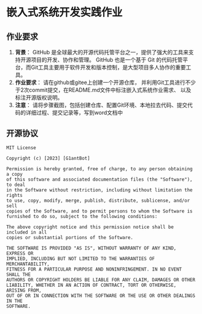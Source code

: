 ﻿# 嵌入式系统开发实践作业

## 作业要求
1. ​**背景**：
	GitHub 是全球最大的开源代码托管平台之一，提供了强大的工具来支持开源项目的开发、协作和管理。
	GitHub 也是一个基于 Git 的代码托管平台，而Git工具主要用于软件开发和版本控制，是大型项目多人协作的重要工具。
2. ​**作业要求**：
   请在github或gitee上创建一个开源仓库，
   并利用Git工具进行不少于2次commit提交，在README.md文件中标注嵌入式系统作业需求、
   以及标注开源版权说明。
3. ​**注意**：
   请将步骤截图，包括创建仓库、配置Git环境、本地拉去代码、提交代码的详细过程、提交记录等，写到word文档中

## 开源协议
```license
MIT License

Copyright (c) [2023] [G1antBot]

Permission is hereby granted, free of charge, to any person obtaining a copy
of this software and associated documentation files (the "Software"), to deal
in the Software without restriction, including without limitation the rights
to use, copy, modify, merge, publish, distribute, sublicense, and/or sell
copies of the Software, and to permit persons to whom the Software is
furnished to do so, subject to the following conditions:

The above copyright notice and this permission notice shall be included in all
copies or substantial portions of the Software.

THE SOFTWARE IS PROVIDED "AS IS", WITHOUT WARRANTY OF ANY KIND, EXPRESS OR
IMPLIED, INCLUDING BUT NOT LIMITED TO THE WARRANTIES OF MERCHANTABILITY,
FITNESS FOR A PARTICULAR PURPOSE AND NONINFRINGEMENT. IN NO EVENT SHALL THE
AUTHORS OR COPYRIGHT HOLDERS BE LIABLE FOR ANY CLAIM, DAMAGES OR OTHER
LIABILITY, WHETHER IN AN ACTION OF CONTRACT, TORT OR OTHERWISE, ARISING FROM,
OUT OF OR IN CONNECTION WITH THE SOFTWARE OR THE USE OR OTHER DEALINGS IN THE
SOFTWARE.